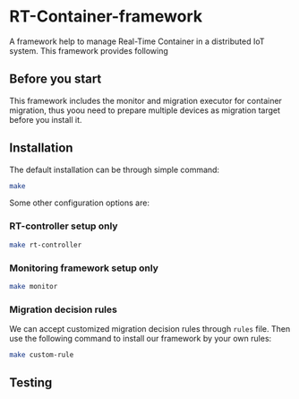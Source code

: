 # RT-Container-framework
A framework help to manage Real-Time Container in a distributed IoT system.
This framework provides following

## Before you start
This framework includes the monitor and migration executor for container migration, thus yoou need to prepare multiple devices as migration target before you install it.
## Installation
The default installation can be through simple command:
```sh
make
```

Some other configuration options are:
### RT-controller setup only
```sh
make rt-controller
```
### Monitoring framework setup only
```sh
make monitor
```
### Migration decision rules
We can accept customized migration decision rules through `rules` file.
Then use the following command to install our framework by your own rules:
```sh
make custom-rule
```
## Testing

